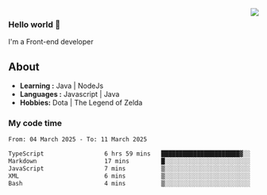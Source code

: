 <img align='right' src="https://github-readme-stats.vercel.app/api?username=jumodada&show_icons=true&theme=vue">

### Hello world 👋

I'm a Front-end developer 
    
## About
-  **Learning :** Java | NodeJs
-  **Languages :** Javascript | Java
-  **Hobbies:** Dota | The Legend of Zelda

### My code time

<!--START_SECTION:waka-->

```txt
From: 04 March 2025 - To: 11 March 2025

TypeScript                 6 hrs 59 mins   ██████████████████████▓░░   90.54 %
Markdown                   17 mins         █░░░░░░░░░░░░░░░░░░░░░░░░   03.75 %
JavaScript                 7 mins          ▒░░░░░░░░░░░░░░░░░░░░░░░░   01.70 %
XML                        6 mins          ▒░░░░░░░░░░░░░░░░░░░░░░░░   01.37 %
Bash                       4 mins          ▒░░░░░░░░░░░░░░░░░░░░░░░░   00.92 %
```

<!--END_SECTION:waka-->
